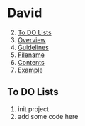 # David

2.  [To DO Lists](#To-DO-Lists)
3.  [Overview](#overview)
4.  [Guidelines](#guidelines)
5.  [Filename](#filename)
6.  [Contents](#contents)
7.  [Example](#example)

## To DO Lists

1. init project 
2. add some code here
